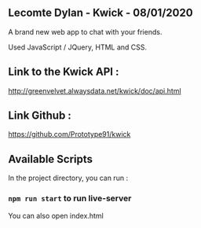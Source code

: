 ## Lecomte Dylan - Kwick - 08/01/2020

A brand new web app to chat with your friends.

Used JavaScript / JQuery, HTML and CSS.

## Link to the Kwick API : 

http://greenvelvet.alwaysdata.net/kwick/doc/api.html

## Link Github :

https://github.com/Prototype91/kwick

## Available Scripts

In the project directory, you can run :

### `npm run start` to run live-server

You can also open index.html